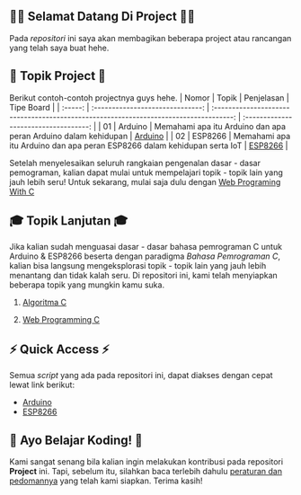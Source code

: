 ## 🎉🎉 Selamat Datang Di Project 🎉🎉
Pada _repositori_ ini saya akan membagikan beberapa project atau rancangan yang telah saya buat hehe.

##  🌱 Topik Project 🌱
Berikut contoh-contoh projectnya guys hehe.
|  Nomor  |              Topik               |                                      Penjelasan                                       |              Tipe Board               |
| :-----: | :------------------------------: | :-----------------------------------------------------------------------------------: | :-----------------------------------: |
|   01    |             Arduino              |              Memahami apa itu Arduino dan apa peran Arduino dalam kehidupan           |               [Arduino](Arduino)      |
|   02    |             ESP8266              |          Memahami apa itu Arduino dan apa peran ESP8266 dalam kehidupan serta IoT     |               [ESP8266](ESP8266)      |


Setelah menyelesaikan seluruh rangkaian pengenalan dasar - dasar pemograman, kalian dapat mulai untuk mempelajari topik - topik lain yang jauh lebih seru!
Untuk sekarang, mulai saja dulu dengan [Web Programing With C](web-programing-c)

## 🎓 Topik Lanjutan 🎓

Jika kalian sudah menguasai dasar - dasar bahasa pemrograman C untuk Arduino & ESP8266 beserta dengan paradigma _Bahasa Pemrograman C_, kalian bisa langsung mengeksplorasi topik - topik lain yang jauh lebih menantang dan tidak kalah seru. Di repositori ini, kami telah menyiapkan beberapa topik yang mungkin kamu suka.

1.  [Algoritma C](/algorithm-c)

2.  [Web Programming C](/web-programming-c)

## ⚡ Quick Access ⚡

Semua _script_ yang ada pada repositori ini, dapat diakses dengan cepat lewat link berikut:

- [Arduino](arduino)
- [ESP8266](esp8266)


## 🤩 Ayo Belajar Koding! 🤩

Kami sangat senang bila kalian ingin melakukan kontribusi pada repositori **Project** ini. Tapi, sebelum itu, silahkan baca terlebih dahulu [peraturan dan pedomannya](CONTRIBUTING.md) yang telah kami siapkan. Terima kasih!
